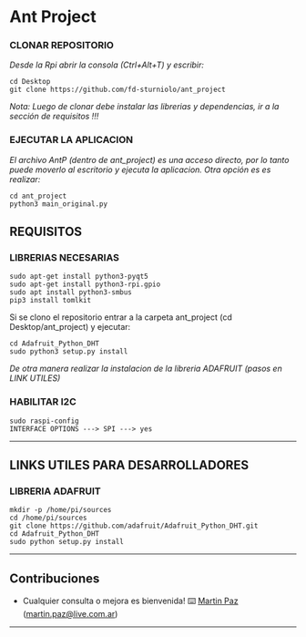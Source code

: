 # Ant Project

### CLONAR REPOSITORIO

*Desde la Rpi abrir la consola (Ctrl+Alt+T) y escribir:*
```
cd Desktop
git clone https://github.com/fd-sturniolo/ant_project
```
*Nota: Luego de clonar debe instalar las librerias y dependencias, ir a la sección de requisitos !!!*

### EJECUTAR LA APLICACION

*El archivo AntP (dentro de ant_project) es una acceso directo, por lo tanto puede moverlo al escritorio y ejecuta la aplicacion. Otra opción es es realizar:*
```
cd ant_project
python3 main_original.py
```

## REQUISITOS
### LIBRERIAS NECESARIAS
```
sudo apt-get install python3-pyqt5
sudo apt-get install python3-rpi.gpio
sudo apt install python3-smbus
pip3 install tomlkit
```

Si se clono el repositorio entrar a la carpeta ant_project (cd Desktop/ant_project) y ejecutar:
```
cd Adafruit_Python_DHT  
sudo python3 setup.py install 
```
*De otra manera realizar la instalacion de la libreria ADAFRUIT (pasos en LINK UTILES)*

### HABILITAR I2C
```
sudo raspi-config 
INTERFACE OPTIONS ---> SPI ---> yes
```

---

## LINKS UTILES PARA DESARROLLADORES
### LIBRERIA ADAFRUIT
```
mkdir -p /home/pi/sources  
cd /home/pi/sources  
git clone https://github.com/adafruit/Adafruit_Python_DHT.git  
cd Adafruit_Python_DHT  
sudo python setup.py install 
```

---

## Contribuciones 

* Cualquier consulta o mejora es bienvenida!
⌨️ [Martin Paz](https://github.com/freischarler) (martin.paz@live.com.ar) 
---

